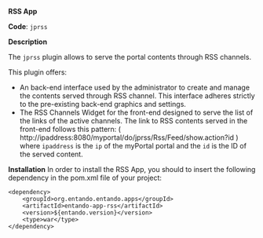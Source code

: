 **RSS App**

**Code**: ```jprss```

**Description**

The ```jprss``` plugin allows to serve the portal contents through RSS channels.

This plugin offers:
* An back-end interface used by the administrator to create and manage the contents served through RSS channel. 
	This interface adheres strictly to the pre-existing back-end graphics and settings.
* The RSS Channels Widget for the front-end designed to serve the list of the links of the active channels. The link to RSS contents served in the front-end follows this pattern: ( http://ipaddress:8080/myportal/do/jprss/Rss/Feed/show.action?id ) where  ```ipaddress```  is the  ```ip```  of the myPortal portal and the  ```id```  is the ID of the served content.

**Installation**
In order to install the RSS App, you should to insert the following dependency in the pom.xml file of your project:

```
<dependency>
    <groupId>org.entando.entando.apps</groupId>
    <artifactId>entando-app-rss</artifactId>
    <version>${entando.version}</version>
    <type>war</type>
</dependency>
````
